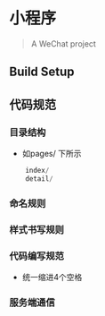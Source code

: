 # 小程序

> A WeChat project

## Build Setup



## 代码规范

### 目录结构

* 如pages/ 下所示

```javascript
	index/
	detail/
```

### 命名规则


### 样式书写规则

### 代码编写规范

* 统一缩进4个空格


###  服务端通信




